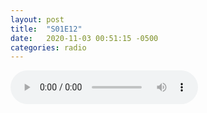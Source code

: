 ```yaml
---
layout: post
title:  "S01E12"
date:   2020-11-03 00:51:15 -0500
categories: radio
---
```

<audio controls="controls">
    <source src="https://sparechange.s3.us-east-2.amazonaws.com/SpareChange-S01E12-110320-SafeHarbor.mp3" type="audio/mpeg">
</audio>